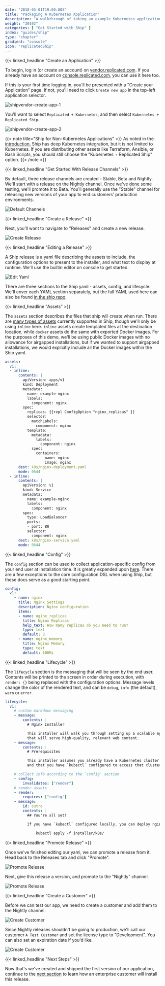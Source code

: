 ```yaml
---
date: "2018-05-01T19:00:00Z"
title: "Packaging A Kubernetes Application"
description: "A walkthrough of taking an example Kubernetes application and packaging it in Replicated Ship"
weight: "30102"
categories: [ "Get Started with Ship" ]
index: "guides/ship"
type: "chapter"
gradient: "console"
icon: "replicatedShip"
---
```


{{< linked_headline "Create an Application" >}}

To begin, log in (or create an account) on [vendor.replicated.com](https://vendor.replicated.com). If you already have an account on [console.replicated.com](https://console.replicated.com), you can use it here too. 

If this is your first time logging in, you'll be presented with a "Create your Application" page. If not, you'll need to click `Create new app` in the top-left application selector.

![shipvendor-create-app-1](/images/guides/ship/create-app-1.png)

You'll want to select `Replicated + Kubernetes`, and then select `Kubernetes + Replicated Ship`.

![shipvendor-create-app-2](/images/guides/ship/create-app-2.png)

{{< note title="Ship for Non-Kubernetes Applications" >}}
As noted in the [introduction](../introduction), Ship has deep Kubernetes integration, but it is not 
limited to Kubernetes. If you are distributing other assets like Terraform, Ansible, or Bash Scripts,
you should still choose the "Kubernetes + Replicated Ship" option.
{{< /note >}}

{{< linked_headline "Get Started With Release Channels" >}}

By default, three release channels are created - Stable, Beta and Nightly. We'll start with a release on the Nightly channel. Once we've done some testing, we'll promote it to Beta. You'll generally use the "Stable" channel for releasing new versions of your app to end customers' production environments. 

![Default Channels](/images/guides/ship/default-channels.png)

{{< linked_headline "Create a Release" >}}

Next, you'll want to navigate to "Releases" and create a new release.

![Create Release](/images/guides/ship/create-release-vw.png)


{{< linked_headline "Editing a Release" >}}

A Ship release is a yaml file describing the assets to include, the configuration options to present to the installer, and what text to display at runtime. We'll use the builtin editor on console to get started.

![Edit Yaml](/images/guides/ship/edit-release-vw.png)

There are three sections to the Ship yaml - assets, config, and lifecycle. We'll cover each YAML section separately, but the full YAML used here can also be found [in the ship repo](https://github.com/replicatedhq/ship/blob/master/fixtures/just-nginx/ship.yaml). 

{{< linked_headline "Assets" >}}

  The `assets` section describes the files that ship will create when run. There are [many types of assets](/api/ship-assets/assets) currently supported in Ship, though we'll only be using `inline` here. `inline` assets create templated files at the destination location, while `docker` assets do the same with exported Docker images. For the purposes of this demo, we'll be using public Docker images with no allowance for airgapped installations, but if we wanted to support airgapped installations, we would explicitly include all the Docker images within the Ship yaml.

```yaml
assets:
  v1:
  - inline:
      contents: |
        apiVersion: apps/v1
        kind: Deployment
        metadata:
          name: example-nginx
          labels:
            component: nginx
        spec:
          replicas: {{repl ConfigOption "nginx_replicas" }}
          selector:
            matchLabels:
              component: nginx
          template:
            metadata:
              labels:
                component: nginx
            spec:
              containers:
                - name: nginx
                  image: nginx
      dest: k8s/nginx-deployment.yaml
      mode: 0644
  - inline:
      contents: |
        apiVersion: v1
        kind: Service
        metadata:
          name: example-nginx
          labels:
            component: nginx
        spec:
          type: LoadBalancer
          ports:
          - port: 80
          selector:
            component: nginx
      dest: k8s/nginx-service.yaml
      mode: 0644
```

  

{{< linked_headline "Config" >}}

The `config` section can be used to collect application-specific config from your end user at installation time. It is greatly expanded upon [here](/docs/config-screen/config-yaml/). There are a few exceptions to the core configuration DSL when using Ship, but these docs serve as a good starting point.

```yaml
config:
  v1:
    - name: nginx
      title: Nginx Settings
      description: Nginx configuration
      items:
      - name: nginx_replicas
        title: Nginx Replicas
        help_text: How many replicas do you need to run?
        type: text
        default: 3
      - name: nginx_memory
        title: Nginx Memory
        type: text
        default: 100Mi
```


{{< linked_headline "Lifecycle" >}}

  The `lifecycle` section is the messaging that will be seen by the end user. Contents will be printed to the screen in order during execution, with `render: {}` being replaced with the configuration options. Message levels change the color of the rendered text, and can be `debug`, `info` (the default), `warn` or `error`.

```yaml
lifecycle:
  v1:
    # custom markdown messaging 
    - message:
        contents: |
          # Nginx Installer

          This installer will walk you through setting up a scalable nginx pool 
          that will serve high-quality, relevant web content.
    - message:
        contents: |
          # Prerequisites

          This installer assumes you already have a Kubernetes cluster up and running,
          and that you have `kubectl` configured to access that cluster.

    # collect info according to the `config` section
    - config:
        invalidates: ["render"]
    # render assets
    - render:
        requires: ["config"]
    - message:
        id: outro
        contents: |
          ## You're all set!

          If you have `kubectl` configured locally, you can deploy nginx by running

              kubectl apply -f installer/k8s/
```

{{< linked_headline "Promote Release" >}}

Once we've finished editing our yaml, we can promote a release from it. Head back to the Releases tab and click "Promote".

![Promote Release](/images/guides/ship/promote-release-1.png)

Next, give this release a version, and promote to the "Nightly" channel.

![Promote Release](/images/guides/ship/promote-release-2.png)

{{< linked_headline "Create a Customer" >}}

Before we can test our app, we need to create a customer and add them to the Nightly channel. 

![Create Customer](/images/guides/ship/create-customer-1.png)

Since Nightly releases shouldn't be going to production, we'll call our customer `A Test Customer` and set the license type to "Development". You can also set an expiration date if you'd like.

![Create Customer](/images/guides/ship/create-customer-2.png)


{{< linked_headline "Next Steps" >}}

Now that's we've created and shipped the first version of our application, continue to the [next section](../installing) to learn how an enterprise customer will install this release.
